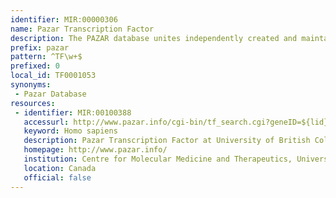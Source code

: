 ```yaml
---
identifier: MIR:00000306
name: Pazar Transcription Factor
description: The PAZAR database unites independently created and maintained data collections of transcription factor and regulatory sequence annotation. It provides information on the sequence and target of individual transcription factors.
prefix: pazar
pattern: ^TF\w+$
prefixed: 0
local_id: TF0001053
synonyms:
 - Pazar Database
resources:
 - identifier: MIR:00100388
   accessurl: http://www.pazar.info/cgi-bin/tf_search.cgi?geneID=${lid}
   keyword: Homo sapiens
   description: Pazar Transcription Factor at University of British Columbia
   homepage: http://www.pazar.info/
   institution: Centre for Molecular Medicine and Therapeutics, University of British Columbia, Vancouver
   location: Canada
   official: false
---
```

